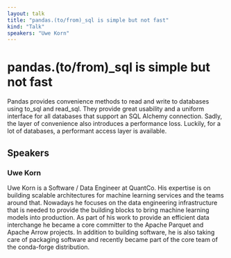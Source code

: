 ```yaml
---
layout: talk
title: "pandas.(to/from)_sql is simple but not fast"
kind: "Talk"
speakers: "Uwe Korn"
---
```


# pandas.(to/from)_sql is simple but not fast

Pandas provides convenience methods to read and write to databases using to_sql and read_sql. They provide great usability and a uniform interface for all databases that support an SQL Alchemy connection. Sadly, the layer of convenience also introduces a performance loss. Luckily, for a lot of databases, a performant access layer is available.

## Speakers

### Uwe Korn

Uwe Korn is a Software / Data Engineer at QuantCo. His expertise is on building scalable architectures for machine learning services and the teams around that. Nowadays he focuses on the data engineering infrastructure that is needed to provide the building blocks to bring machine learning models into production. As part of his work to provide an efficient data interchange he became a core committer to the Apache Parquet and Apache Arrow projects. In addition to building software, he is also taking care of packaging software and recently became part of the core team of the conda-forge distribution.
